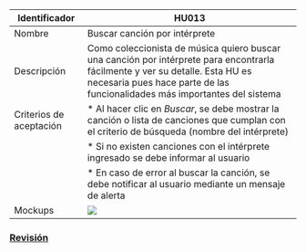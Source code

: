 | Identificador           | HU013                   | 
|-------------------------|------------------------------| 
| Nombre                  | Buscar canción por intérprete | 
| Descripción             | Como coleccionista de música quiero buscar una canción por intérprete para encontrarla fácilmente y ver su detalle. Esta HU es necesaria pues hace parte de las funcionalidades más importantes del sistema | 
| Criterios de aceptación | * Al hacer clic en _Buscar_, se debe mostrar la canción o lista de canciones que cumplan con el criterio de búsqueda (nombre del intérprete) |
| | * Si no existen canciones con el intérprete ingresado se debe informar al usuario |
| | * En caso de error al buscar la canción, se debe notificar al usuario mediante un mensaje de alerta |
| Mockups                 | ![](https://github.com/MISW-4101-Practicas/TutorialCanciones/wiki/mockups/buscar_cancion_interprete.png)                 | 

### [Revisión](https://github.com/MISW-4101-Practicas/TutorialCanciones/wiki/f03#revisi%C3%B3n)
